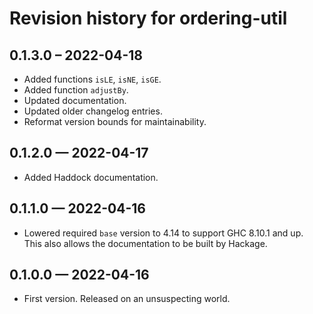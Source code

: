 # Revision history for ordering-util

## 0.1.3.0 – 2022-04-18

* Added functions `isLE`, `isNE`, `isGE`.
* Added function `adjustBy`.
* Updated documentation.
* Updated older changelog entries.
* Reformat version bounds for maintainability.

## 0.1.2.0 — 2022-04-17

* Added Haddock documentation.

## 0.1.1.0 — 2022-04-16

* Lowered required `base` version to 4.14 to support GHC 8.10.1 and up.  
  This also allows the documentation to be built by Hackage.

## 0.1.0.0 — 2022-04-16

* First version. Released on an unsuspecting world.
